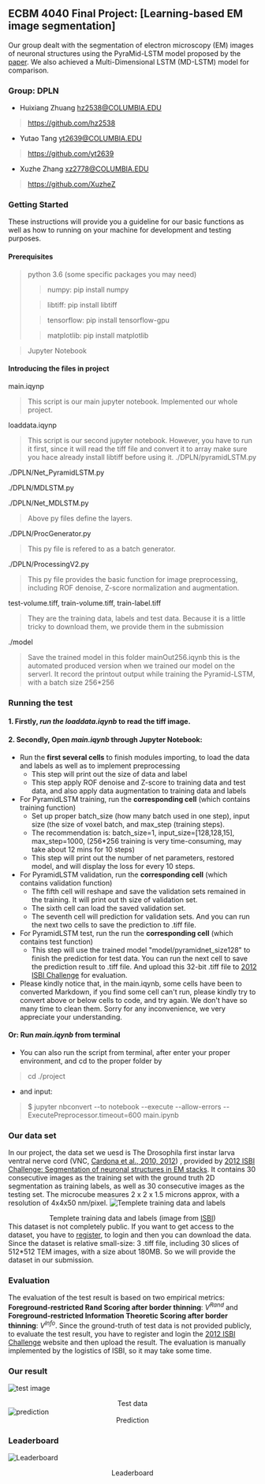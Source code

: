 ## ECBM 4040 Final Project: [Learning-based EM image segmentation]
Our group dealt with the segmentation of electron microscopy (EM) images of neuronal structures using the PyraMid-LSTM model proposed by the [paper](https://arxiv.org/abs/1506.07452). We also achieved a Multi-Dimensional LSTM (MD-LSTM) model for comparison.


### Group: DPLN
* 	Huixiang Zhuang hz2538@COLUMBIA.EDU
>https://github.com/hz2538
* 	Yutao Tang      yt2639@COLUMBIA.EDU
>https://github.com/yt2639
* 	Xuzhe Zhang     xz2778@COLUMBIA.EDU
>https://github.com/XuzheZ

### Getting Started
These instructions will provide you a guideline for our basic functions as well as how to running on your machine for development and testing purposes.
#### Prerequisites
>python 3.6 (some specific packages you may need)
>>numpy:         pip install numpy
>
>>libtiff:        pip install libtiff
>
>>tensorflow:      pip install tensorflow-gpu
>
>>matplotlib:      pip install matplotlib


>Jupyter Notebook 

#### Introducing the files in project
main.iqynp
>This script is our main jupyter notebook. Implemented our whole project.
>
loaddata.iqynp
>This script is our second jupyter notebook. However, you have to run it first, since it will read the tiff file and convert it to array
>make sure you hace already install libtiff before using it.
./DPLN/pyramidLSTM.py
>
>
./DPLN/Net_PyramidLSTM.py
>
>
./DPLN/MDLSTM.py
>
>
./DPLN/Net_MDLSTM.py
>Above py files define the layers.
>
./DPLN/ProcGenerator.py
>This py file is refered to as a batch generator.
>
./DPLN/ProcessingV2.py
>This py file provides the basic function for image preprocessing, including ROF denoise, Z-score normalization and augmentation.
>
test-volume.tiff, train-volume.tiff, train-label.tiff
>They are the training data, labels and test data. Because it is a little tricky to download them, we provide them in the submission
>
./model
>Save the trained model in this folder
mainOut256.iqynb
>this is the automated produced version when we trained our model on the serverl. It record the printout output while training the Pyramid-LSTM, with a batch size 256*256
>
### Running the test
#### 1. Firstly,  _run the loaddata.iqynb_ to read the tiff image.
#### 2. Secondly, Open _**main.iqynb**_  through Jupyter Notebook:
* Run the **first several cells** to finish modules importing, to load the data and labels as well as to implement preprocessing
    * This step will print out the size of data and label
    * This step apply ROF denoise and Z-score to training data and test data, and also apply data augmentation to training data and labels
* For PyramidLSTM training, run the **corresponding cell** (which contains training function)
    * Set up proper batch_size (how many batch used in one step), input size (the size of voxel batch, and max_step (training steps). 
    * The recommendation is: batch_size=1, input_size=[128,128,15], max_step=1000, (256*256 training is very time-consuming, may take about 12 mins for 10 steps)
    * This step will print out the number of net parameters, restored model, and will display the loss for every 10 steps.
* For PyramidLSTM validation, run the **corresponding cell** (which contains validation function)
    * The fifth cell will reshape and save the validation sets remained in the training. It will print out th size of validation set.
    * The sixth cell can load the saved validation set.
    * The seventh cell will prediction for validation sets. And you can run the next two cells to save the prediction to .tiff file.
* For PyramidLSTM test, run the run the **corresponding cell** (which contains test function)
    * This step will use the trained model "model/pyramidnet_size128" to finish the prediction for test data. You can run the next cell to save the prediction result to .tiff file. And upload this 32-bit .tiff file to [2012 ISBI Challenge](http://brainiac2.mit.edu/isbi_challenge/) for evaluation.
* Please kindly notice that, in the main.iqynb, some cells have been to converted Markdown, if you find some cell can't run, please kindly try to convert above or below cells to code, and try again. We don't have so many time to clean them. Sorry for any inconvenience, we very appreciate your understanding.


####  Or: Run _**main.iqynb**_ from terminal
* You can also run the script from terminal, after enter your proper environment, and cd to the proper folder by 
>cd ./project 
* and input:
>$ jupyter nbconvert --to notebook --execute --allow-errors --ExecutePreprocessor.timeout=600 main.ipynb 
>

### Our data set
In our project, the data set we uesd is The Drosophila first instar larva ventral nerve cord (VNC, [Cardona et al., 2010, 2012](https://www.ini.uzh.ch/~acardona/trakem2.html)) , provided by [2012 ISBI Challenge: Segmentation of neuronal structures in EM stacks](http://brainiac2.mit.edu/isbi_challenge/). It contains 30 consecutive images as the training set with the ground truth 2D segmentation as training labels, as well as 30 consecutive images as the testing set. The microcube measures 2 x 2 x 1.5 microns approx, with a resolution of 4x4x50 nm/pixel. ![**Templete training data and labels**](http://brainiac2.mit.edu/isbi_challenge/sites/default/files/Challenge-ISBI-2012-Animation-Input-Labels.gif)<center>Templete training data and labels (image from [ISBI](http://brainiac2.mit.edu/isbi_challenge/))</center>
This dataset is not completely public. If you want to get access to the dataset, you have to [register](http://brainiac2.mit.edu/isbi_challenge/user/register), to login and then you can download the data. Since the dataset is relative small-size: 3 .tiff file, including 30 slices of 512*512 TEM images, with a size about 180MB. So we will provide the dataset in our submission.

### Evaluation
The evaluation of the test result is based on two empirical metrics: **Foreground-restricted Rand Scoring after border thinning**: $V^{Rand}$ and **Foreground-restricted Information Theoretic Scoring after border thinning**: $V^{Info}$.
Since the ground-truth of test data is not provided publicly, to evaluate the test result, you have to register and login the [2012 ISBI Challenge](http://brainiac2.mit.edu/isbi_challenge/) website and then upload the result. The evaluation is manually implemented by the logistics of ISBI, so it may take some time.

### Our result
![test image](https://github.com/XuzheZ/DPLN-EMSeg/blob/master/images/test.GIF?raw=true)<center>Test data </center>![prediction](https://github.com/XuzheZ/DPLN-EMSeg/blob/master/images/prediction.GIF?raw=true)<center>Prediction </center>

### Leaderboard
![Leaderboard](https://github.com/XuzheZ/DPLN-EMSeg/blob/master/images/leaderboard.png?raw=true)<center>Leaderboard</center>

